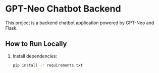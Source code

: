 # GPT-Neo Chatbot Backend

This project is a backend chatbot application powered by GPT-Neo and Flask.

## How to Run Locally

1. Install dependencies:
   ```bash
   pip install -r requirements.txt
